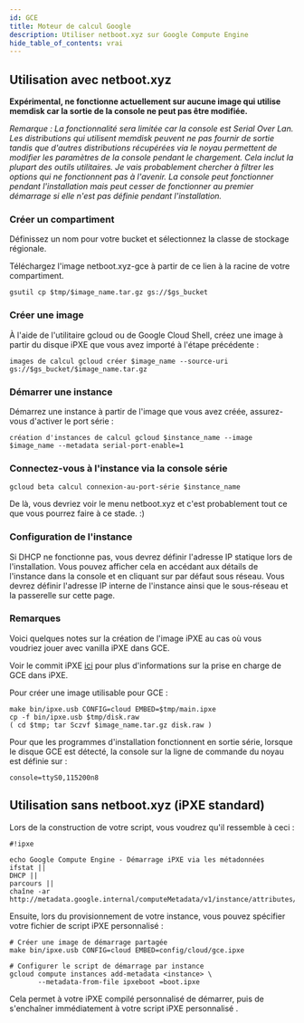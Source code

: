```yaml
---
id: GCE
title: Moteur de calcul Google
description: Utiliser netboot.xyz sur Google Compute Engine
hide_table_of_contents: vrai
---
```


## Utilisation avec netboot.xyz

**Expérimental, ne fonctionne actuellement sur aucune image qui utilise memdisk car la sortie de la console ne peut pas être modifiée.**

*Remarque : La fonctionnalité sera limitée car la console est Serial Over Lan.  Les distributions qui utilisent memdisk peuvent ne pas fournir de sortie tandis que d'autres distributions récupérées via le noyau permettent de modifier les paramètres de la console pendant le chargement.  Cela inclut la plupart des outils utilitaires.  Je vais probablement chercher à filtrer les options qui ne fonctionnent pas à l'avenir.  La console peut fonctionner pendant l'installation mais peut cesser de fonctionner au premier démarrage si elle n'est pas définie pendant l'installation.*

### Créer un compartiment

Définissez un nom pour votre bucket et sélectionnez la classe de stockage régionale.

Téléchargez l'image netboot.xyz-gce à partir de ce lien [](https://boot.netboot.xyz/ipxe/netboot.xyz-gce.tar.gz) à la racine de votre compartiment.

    gsutil cp $tmp/$image_name.tar.gz gs://$gs_bucket

### Créer une image

À l'aide de l'utilitaire gcloud ou de Google Cloud Shell, créez une image à partir du disque iPXE que vous avez importé à l'étape précédente :

    images de calcul gcloud créer $image_name --source-uri gs://$gs_bucket/$image_name.tar.gz

### Démarrer une instance

Démarrez une instance à partir de l'image que vous avez créée, assurez-vous d'activer le port série :

    création d'instances de calcul gcloud $instance_name --image $image_name --metadata serial-port-enable=1

### Connectez-vous à l'instance via la console série

    gcloud beta calcul connexion-au-port-série $instance_name

De là, vous devriez voir le menu netboot.xyz et c'est probablement tout ce que vous pourrez faire à ce stade. :)

### Configuration de l'instance

Si DHCP ne fonctionne pas, vous devrez définir l'adresse IP statique lors de l'installation.  Vous pouvez afficher cela en accédant aux détails de l'instance dans la console et en cliquant sur par défaut sous réseau.  Vous devrez définir l'adresse IP interne de l'instance ainsi que le sous-réseau et la passerelle sur cette page.

### Remarques

Voici quelques notes sur la création de l'image iPXE au cas où vous voudriez jouer avec vanilla iPXE dans GCE.

Voir le commit iPXE [ici](https://github.com/ipxe/ipxe/commit/de85336abb7861e4ea4df2e296eb33d179c7c9bd) pour plus d'informations sur la prise en charge de GCE dans iPXE.

Pour créer une image utilisable pour GCE :

    make bin/ipxe.usb CONFIG=cloud EMBED=$tmp/main.ipxe
    cp -f bin/ipxe.usb $tmp/disk.raw
    ( cd $tmp; tar Sczvf $image_name.tar.gz disk.raw )

Pour que les programmes d'installation fonctionnent en sortie série, lorsque le disque GCE est détecté, la console sur la ligne de commande du noyau est définie sur :

    console=ttyS0,115200n8

## Utilisation sans netboot.xyz (iPXE standard)

Lors de la construction de votre script, vous voudrez qu'il ressemble à ceci :

    #!ipxe
    
    echo Google Compute Engine - Démarrage iPXE via les métadonnées
    ifstat ||
    DHCP ||
    parcours ||
    chaîne -ar http://metadata.google.internal/computeMetadata/v1/instance/attributes/ipxeboot

Ensuite, lors du provisionnement de votre instance, vous pouvez spécifier votre fichier de script iPXE personnalisé :

    # Créer une image de démarrage partagée
    make bin/ipxe.usb CONFIG=cloud EMBED=config/cloud/gce.ipxe
    
    # Configurer le script de démarrage par instance
    gcloud compute instances add-metadata <instance> \
           --metadata-from-file ipxeboot =boot.ipxe

Cela permet à votre iPXE compilé personnalisé de démarrer, puis de s'enchaîner immédiatement à votre script iPXE personnalisé .
